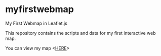 # myfirstwebmap
My First Webmap in Leaflet.js

This repository contains the scripts and data for my first interactive web map.

You can view my map <[HERE](http://cecileikink.github.io/myfirstwebmap)>

